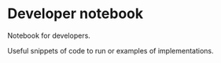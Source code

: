 # Developer notebook

Notebook for developers.

Useful snippets of code to run or examples of implementations.
